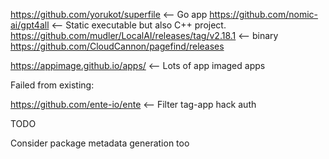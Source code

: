 https://github.com/yorukot/superfile <-- Go app
https://github.com/nomic-ai/gpt4all <-- Static executable but also C++ project.
https://github.com/mudler/LocalAI/releases/tag/v2.18.1 <-- binary
https://github.com/CloudCannon/pagefind/releases


https://appimage.github.io/apps/ <-- Lots of app imaged apps


Failed from existing:

https://github.com/ente-io/ente <-- Filter tag-app hack auth

TODO 

Consider package metadata generation too